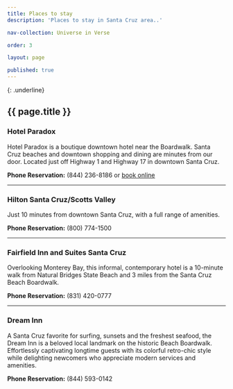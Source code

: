 ```yaml
---
title: Places to stay
description: 'Places to stay in Santa Cruz area..'

nav-collection: Universe in Verse

order: 3

layout: page

published: true
---
```

{: .underline}
## {{ page.title }}

### Hotel Paradox

Hotel Paradox is a boutique downtown hotel near the Boardwalk. Santa Cruz beaches and downtown shopping and dining are minutes from our door. Located just off Highway 1 and Highway 17 in downtown Santa Cruz.

**Phone Reservation:** (844) 236-8186 or [book online](https://www.marriott.com/events/start.mi?id=1579052459854&key=GRP)

---

### Hilton Santa Cruz/Scotts Valley

Just 10 minutes from downtown Santa Cruz, with a full range of amenities.

**Phone Reservation:** (800) 774-1500

---

### Fairfield Inn and Suites Santa Cruz

Overlooking Monterey Bay, this informal, contemporary hotel is a 10-minute walk from Natural Bridges State Beach and 3 miles from the Santa Cruz Beach Boardwalk.

**Phone Reservation:** (831) 420-0777

---

### Dream Inn

A Santa Cruz favorite for surfing, sunsets and the freshest seafood, the Dream Inn is a beloved local landmark on the historic Beach Boardwalk. Effortlessly captivating longtime guests with its colorful retro-chic style while delighting newcomers who appreciate modern services and amenities.

**Phone Reservation:** (844) 593-0142

